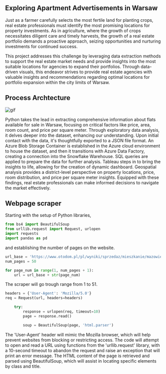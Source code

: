 ## Exploring Apartment Advertisements in Warsaw

Just as a farmer carefully selects the most fertile land for planting crops, real estate professionals must identify the most promising locations for property investments. 
As in agriculture, where the growth of crops necessitates diligent care and timely harvests, the growth of a real estate portfolio demands a proactive approach, seizing opportunities and nurturing investments for continued success.

This project addresses this challenge by leveraging data extraction methods to support the real estate market needs and provide insights into the most suitable locations for agencies to expand their portfolios. Through data-driven visuals, this endeavor strives to provide real estate agencies with valuable insights and recommendations regarding optimal locations for portfolio expansion within the city limits of Warsaw.

## Process Archtecture

![gif](https://github.com/rusinmt/portfolio/assets/143091357/aaff7b14-2479-43d8-8d0c-377eb57629a6)

Python takes the lead in extracting comprehensive information about flats available for sale in Warsaw, focusing on critical factors like price, area, room count, and price per square meter. Through exploratory data analysis, it delves deeper into the dataset, enhancing our understanding. Upon initial contact with the data, it's thoughtfully exported to a JSON file format. An Azure Blob Storage Container is established in the Azure cloud environment to house the dataset, and then it transitions with Azure Data Factory, creating a connection into the Snowflake Warehouse. SQL queries are applied to prepare the data for further analysis. Tableau steps in to bring the insights to life, allowing for the creation of dynamic dashboard. Geospatial analysis provides a district-level perspective on property locations, price, room distribution, and price per square meter insights. Equipped with these findings, real estate professionals can make informed decisions to navigate the market effectively.

## Webpage scraper

Starting with the setup of Python libraries,

```python
from bs4 import BeautifulSoup
from urllib.request import Request, urlopen
import requests
import pandas as pd
```
and establishing the number of pages on the website.

```python
url_base = 'https://www.otodom.pl/pl/wyniki/sprzedaz/mieszkanie/mazowieckie/warszawa/warszawa/warszawa?distanceRadius=0&limit=72&ownerTypeSingleSelect=ALL&by=DEFAULT&direction=DESC&viewType=listing&page='
num_pages = 50

for page_num in range(1, num_pages + 1):
    url = url_base + str(page_num)
```
The scraper will go trough range from 1 to 51.

```python
headers = {'User-Agent': 'Mozilla/5.0'}
req = Request(url, headers=headers)

    try:
        response = urlopen(req, timeout=10)
        page = response.read()

        soup = BeautifulSoup(page, 'html.parser')
```
The 'User-Agent' header will mimic the Mozilla browser, which will help prevent websites from blocking or restricting access. The code will attempt to open and read a URL using functions from the 'urllib.request' library, with a 10-second timeout to abandon the request and raise an exception that will print an error message. The HTML content of the page is retrieved and parsed using BeautifulSoup, which will assist in locating specific elements by class and title.
